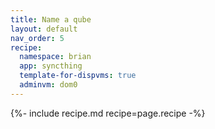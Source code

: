 ```yaml
---
title: Name a qube
layout: default
nav_order: 5
recipe:
  namespace: brian
  app: syncthing
  template-for-dispvms: true
  adminvm: dom0
---
```

{%- include recipe.md recipe=page.recipe -%}
